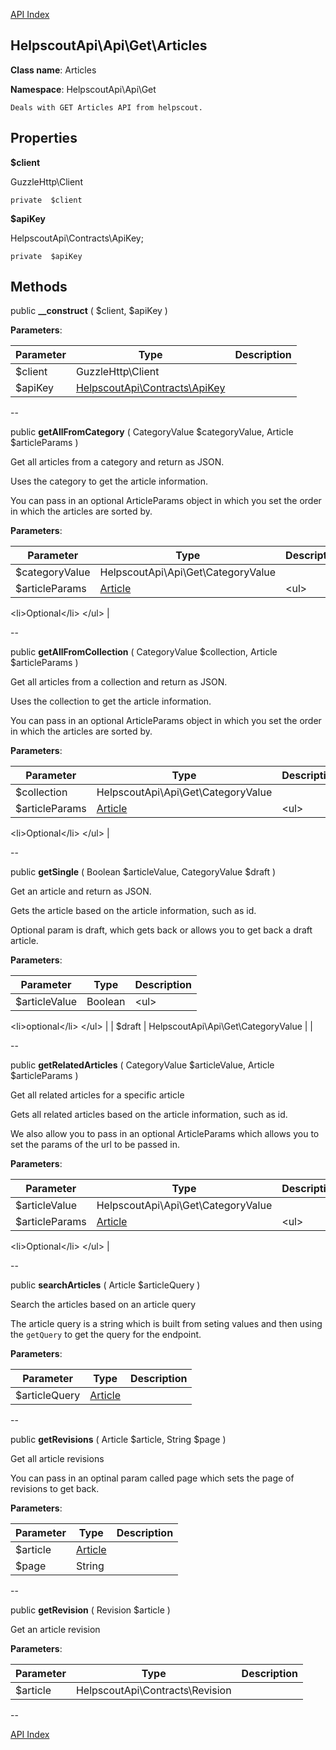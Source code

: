 [API Index](ApiIndex.md)


HelpscoutApi\Api\Get\Articles
---------------


**Class name**: Articles

**Namespace**: HelpscoutApi\Api\Get







    Deals with GET Articles API from helpscout.

    





Properties
----------


**$client**

GuzzleHttp\Client



    private  $client






**$apiKey**

HelpscoutApi\Contracts\ApiKey;



    private  $apiKey






Methods
-------


public **__construct** (  $client,  $apiKey )











**Parameters**:

| Parameter | Type | Description |
|-----------|------|-------------|
| $client | GuzzleHttp\Client |  |
| $apiKey | [HelpscoutApi\Contracts\ApiKey](HelpscoutApi-Contracts-ApiKey.md) |  |

--

public **getAllFromCategory** ( CategoryValue $categoryValue, Article $articleParams )


Get all articles from a category and return as JSON.

Uses the category to get the article information.

You can pass in an optional ArticleParams object in which you set
the order in which the articles are sorted by.






**Parameters**:

| Parameter | Type | Description |
|-----------|------|-------------|
| $categoryValue | HelpscoutApi\Api\Get\CategoryValue |  |
| $articleParams | [Article](HelpscoutApi-Params-Article.md) | &lt;ul&gt;
&lt;li&gt;Optional&lt;/li&gt;
&lt;/ul&gt; |

--

public **getAllFromCollection** ( CategoryValue $collection, Article $articleParams )


Get all articles from a collection and return as JSON.

Uses the collection to get the article information.

You can pass in an optional ArticleParams object in which you set
the order in which the articles are sorted by.






**Parameters**:

| Parameter | Type | Description |
|-----------|------|-------------|
| $collection | HelpscoutApi\Api\Get\CategoryValue |  |
| $articleParams | [Article](HelpscoutApi-Params-Article.md) | &lt;ul&gt;
&lt;li&gt;Optional&lt;/li&gt;
&lt;/ul&gt; |

--

public **getSingle** ( Boolean $articleValue, CategoryValue $draft )


Get an article and return as JSON.

Gets the article based on the article information, such as id.

Optional param is draft, which gets back or allows you to get back a draft
article.






**Parameters**:

| Parameter | Type | Description |
|-----------|------|-------------|
| $articleValue | Boolean | &lt;ul&gt;
&lt;li&gt;optional&lt;/li&gt;
&lt;/ul&gt; |
| $draft | HelpscoutApi\Api\Get\CategoryValue |  |

--

public **getRelatedArticles** ( CategoryValue $articleValue, Article $articleParams )


Get all related articles for a specific article

Gets all related articles based on the article information, such as id.

We also allow you to pass in an optional ArticleParams which allows you to set the
params of the url to be passed in.






**Parameters**:

| Parameter | Type | Description |
|-----------|------|-------------|
| $articleValue | HelpscoutApi\Api\Get\CategoryValue |  |
| $articleParams | [Article](HelpscoutApi-Params-Article.md) | &lt;ul&gt;
&lt;li&gt;Optional&lt;/li&gt;
&lt;/ul&gt; |

--

public **searchArticles** ( Article $articleQuery )


Search the articles based on an article query

The article query is a string which is built from seting values
and then using the `getQuery` to get the query for the
endpoint.






**Parameters**:

| Parameter | Type | Description |
|-----------|------|-------------|
| $articleQuery | [Article](HelpscoutApi-Query-Article.md) |  |

--

public **getRevisions** ( Article $article, String $page )


Get all article revisions

You can pass in an optinal param called page which sets the page of revisions to
get back.






**Parameters**:

| Parameter | Type | Description |
|-----------|------|-------------|
| $article | [Article](HelpscoutApi-Contracts-Article.md) |  |
| $page | String |  |

--

public **getRevision** ( Revision $article )


Get an article revision








**Parameters**:

| Parameter | Type | Description |
|-----------|------|-------------|
| $article | HelpscoutApi\Contracts\Revision |  |

--

[API Index](ApiIndex.md)
